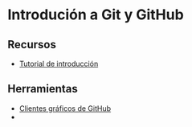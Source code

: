 ﻿# Introdución a Git y GitHub
## Recursos
* [Tutorial de introducción](recursos/GitGithubPrimerosPasos.md)
## Herramientas
* [Clientes gráficos de GitHub](https://git-scm.com/download/gui/windows)
* 
